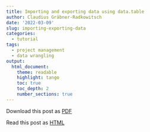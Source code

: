 ```yaml
---
title: Importing and exporting data using data.table
author: Claudius Gräbner-Radkowitsch
date: '2022-03-09'
slug: importing-exporting-data
categories:
  - tutorial
tags:
  - project management
  - data wrangling
output: 
  html_document:
    theme: readable
    highlight: tango
    toc: true
    toc_depth: 2
    number_sections: true
---
```


Download this post as [PDF](pubdir/pdfcontent.pdf)

Read this post as [HTML](pubdir/onlinecontent.html)
